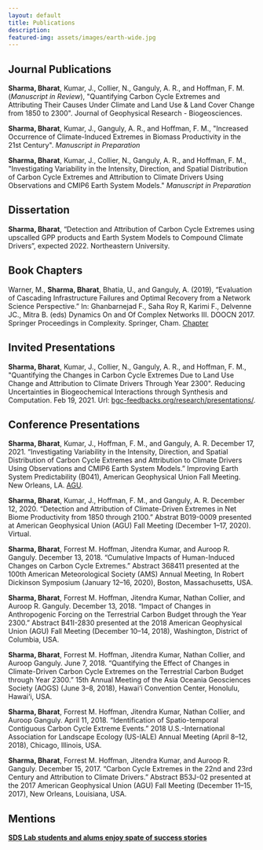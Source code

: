 ```yaml
---
layout: default
title: Publications 
description: 
featured-img: assets/images/earth-wide.jpg
---
```

## Journal Publications

**Sharma, Bharat**, Kumar, J., Collier, N., Ganguly, A. R., and Hoffman, F. M. (_Manuscript in Review_), "Quantifying Carbon Cycle Extremes and Attributing Their Causes Under Climate and Land Use & Land Cover Change from 1850 to 2300". Journal of Geophysical Research - Biogeosciences.

**Sharma, Bharat**, Kumar, J., Ganguly, A. R., and Hoffman, F. M., "Increased Occurrence of Climate-Induced Extremes in Biomass Productivity in the 21st Century". _Manuscript in Preparation_ 

**Sharma, Bharat**, Kumar, J., Collier, N., Ganguly, A. R., and Hoffman, F. M., "Investigating Variability in the Intensity, Direction, and Spatial Distribution of Carbon Cycle Extremes and Attribution to Climate Drivers Using Observations and CMIP6 Earth System Models." _Manuscript in Preparation_ 


## Dissertation

**Sharma, Bharat**, “Detection and Attribution of Carbon Cycle Extremes using upscalled GPP products and Earth System Models to Compound Climate Drivers”, expected 2022. Northeastern University. 


## Book Chapters

Warner, M., **Sharma, Bharat**, Bhatia, U., and Ganguly, A. (2019), “Evaluation of Cascading Infrastructure Failures and Optimal Recovery from a Network Science Perspective.” In: Ghanbarnejad F., Saha Roy R, Karimi F., Delvenne JC., Mitra B. (eds) Dynamics On and Of Complex Networks III. DOOCN 2017. Springer Proceedings in Complexity. Springer, Cham. [Chapter](https://doi.org/10.1007/978-3-030-14683-2_3)

## Invited Presentations
**Sharma, Bharat**, Kumar, J., Collier, N., Ganguly, A. R., and Hoffman, F. M., "Quantifying the Changes in Carbon Cycle Extremes Due to Land Use Change and Attribution to Climate Drivers Through Year 2300". Reducing Uncertainties in Biogeochemical Interactions through Synthesis and Computation. Feb 19, 2021. Url: [bgc-feedbacks.org/research/presentations/](https://www.bgc-feedbacks.org/research/presentations/Sharma_RUBISCO-SFA_20210219.pdf).


## Conference Presentations

**Sharma, Bharat**, Kumar, J., Hoffman, F. M., and Ganguly, A. R. December 17, 2021. “Investigating Variability in the Intensity, Direction, and Spatial Distribution of Carbon Cycle Extremes and Attribution to Climate Drivers Using Observations and CMIP6 Earth System Models.” Improving Earth System Predictability (B041), American Geophysical Union Fall Meeting. New Orleans, LA. [AGU](https://agu2021fallmeeting-agu.ipostersessions.com/default.aspx?s=71-89-8B-05-7E-BE-42-CF-33-5D-F5-8A-F4-6A-77-AC&guestview=true).

**Sharma, Bharat**, Kumar, J., Hoffman, F. M., and Ganguly, A. R. December 12, 2020.  “Detection and Attribution of Climate-Driven Extremes in Net Biome Productivity from 1850 through 2100.” Abstrat B019-0009 presented at American Geophysical Union (AGU) Fall Meeting (December 1–17, 2020).  Virtual. 

**Sharma, Bharat**, Forrest M. Hoffman, Jitendra Kumar, and Auroop R. Ganguly. December 13, 2018. “Cumulative Impacts of Human-Induced Changes on Carbon Cycle Extremes.” Abstract 368411 presented at the 100th American Meteorological Society (AMS) Annual Meeting, In Robert Dickinson Symposium (January 12–16, 2020), Boston, Massachusetts, USA.

**Sharma, Bharat**, Forrest M. Hoffman, Jitendra Kumar, Nathan Collier, and Auroop R. Ganguly. December 13, 2018. “Impact of Changes in Anthropogenic Forcing on the Terrestrial Carbon Budget through the Year 2300.” Abstract B41I-2830 presented at the 2018 American Geophysical Union (AGU) Fall Meeting (December 10–14, 2018), Washington, District of Columbia, USA.

**Sharma, Bharat**, Forrest M. Hoffman, Jitendra Kumar, Nathan Collier, and Auroop Ganguly. June 7, 2018. “Quantifying the Effect of Changes in Climate-Driven Carbon Cycle Extremes on the Terrestrial Carbon Budget through Year 2300.” 15th Annual Meeting of the Asia Oceania Geosciences Society (AOGS) (June 3–8, 2018), Hawai‘i Convention Center, Honolulu, Hawai‘i, USA.

**Sharma, Bharat**, Forrest M. Hoffman, Jitendra Kumar, Nathan Collier, and Auroop Ganguly. April 11, 2018. “Identification of Spatio-temporal Contiguous Carbon Cycle Extreme Events.” 2018 U.S.-International Association for Landscape Ecology (US-IALE) Annual Meeting (April 8–12, 2018), Chicago, Illinois, USA.

**Sharma, Bharat**, Forrest M. Hoffman, Jitendra Kumar, and Auroop R. Ganguly. December 15, 2017. “Carbon Cycle Extremes in the 22nd and 23rd Century and Attribution to Climate Drivers.” Abstract B53J-02 presented at the 2017 American Geophysical Union (AGU) Fall Meeting (December 11–15, 2017), New Orleans, Louisiana, USA.

## Mentions

[**SDS Lab students and alums enjoy spate of success stories**](https://coe.northeastern.edu/news/sds-lab-students-and-alums-enjoy-spate-of-success-stories/)
